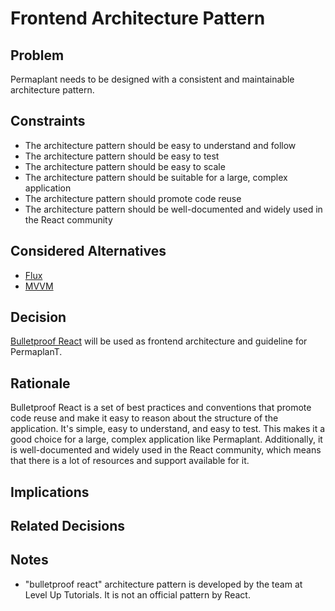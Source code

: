 # Frontend Architecture Pattern

## Problem

Permaplant needs to be designed with a consistent and maintainable architecture pattern.

## Constraints

- The architecture pattern should be easy to understand and follow
- The architecture pattern should be easy to test
- The architecture pattern should be easy to scale
- The architecture pattern should be suitable for a large, complex application
- The architecture pattern should promote code reuse
- The architecture pattern should be well-documented and widely used in the React community

## Considered Alternatives

- [Flux](https://reactjs.org/blog/2014/05/06/flux.html)
- [MVVM](https://www.detroitlabs.com/blog/intro-to-mvvm-in-react-with-mobx/)

## Decision

[Bulletproof React](https://github.com/alan2207/bulletproof-react) will be used as frontend architecture and guideline for PermaplanT.

## Rationale

Bulletproof React is a set of best practices and conventions that promote code reuse and make it easy to reason about the structure of the application. It's simple, easy to understand, and easy to test. This makes it a good choice for a large, complex application like Permaplant. Additionally, it is well-documented and widely used in the React community, which means that there is a lot of resources and support available for it.

## Implications

## Related Decisions

## Notes
 - "bulletproof react" architecture pattern is developed by the team at Level Up Tutorials. It is not an official pattern by React.